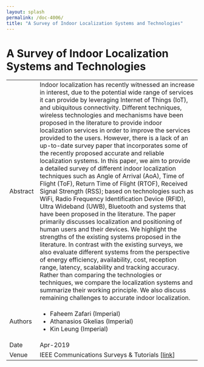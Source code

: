 ```yaml
---
layout: splash
permalink: /doc-4006/
title: "A Survey of Indoor Localization Systems and Technologies"
---
```


# A Survey of Indoor Localization Systems and Technologies

<table>
    <tbody>
    <tr>
        <td>Abstract</td>
        <td>Indoor localization has recently witnessed an increase in interest, due to the potential wide range of services it can provide by leveraging Internet of Things (IoT), and ubiquitous connectivity. Different techniques, wireless technologies and mechanisms have been proposed in the literature to provide indoor localization services in order to improve the services provided to the users. However, there is a lack of an up-to-date survey paper that incorporates some of the recently proposed accurate and reliable localization systems. In this paper, we aim to provide a detailed survey of different indoor localization techniques such as Angle of Arrival (AoA), Time of Flight (ToF), Return Time of Flight (RTOF), Received Signal Strength (RSS); based on technologies such as WiFi, Radio Frequency Identification Device (RFID), Ultra Wideband (UWB), Bluetooth and systems that have been proposed in the literature. The paper primarily discusses localization and positioning of human users and their devices. We highlight the strengths of the existing systems proposed in the literature. In contrast with the existing surveys, we also evaluate different systems from the perspective of energy efficiency, availability, cost, reception range, latency, scalability and tracking accuracy. Rather than comparing the technologies or techniques, we compare the localization systems and summarize their working principle. We also discuss remaining challenges to accurate indoor localization.</td>
    </tr>
    <tr>
        <td>Authors</td>
        <td>
            <ul>
                <li>Faheem Zafari (Imperial)</li>
                <li>Athanasios Gkelias (Imperial)</li>
                <li>Kin Leung (Imperial)</li>
            </ul>
        </td>
    </tr>
    <tr>
        <td>Date</td>
        <td>Apr-2019</td>
    </tr>
    <tr>
        <td>Venue</td>
        <td>IEEE Communications Surveys & Tutorials [<a href="https://ieeexplore.ieee.org/document/8692423">link</a>]</td>
    </tr>
    </tbody>
</table>
